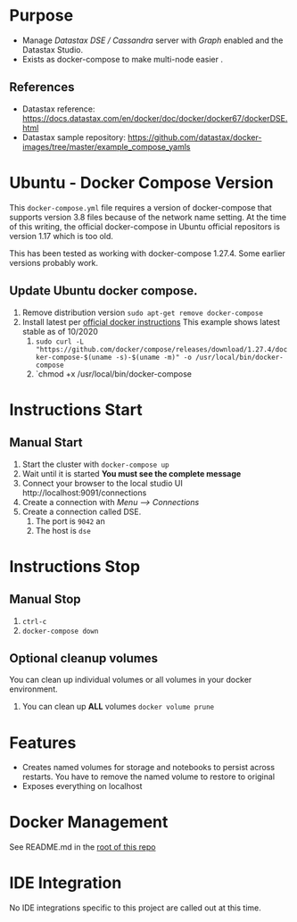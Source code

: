 # Purpose
* Manage _Datastax DSE / Cassandra_ server with _Graph_ enabled and the Datastax Studio. 
* Exists as docker-compose to make multi-node easier .

## References
* Datastax reference: https://docs.datastax.com/en/docker/doc/docker/docker67/dockerDSE.html
* Datastax sample repository: https://github.com/datastax/docker-images/tree/master/example_compose_yamls

# Ubuntu - Docker Compose Version
This `docker-compose.yml` file requires a version of docker-compose that supports version 3.8 files because of the network name setting.
At the time of this writing, the official docker-compose in Ubuntu official repositors is version 1.17 which is too old.

This has been tested as working with docker-compose 1.27.4. Some earlier versions probably work.

## Update Ubuntu docker compose.
1. Remove distribution version `sudo apt-get remove docker-compose`
1. Install latest per [official docker instructions](https://docs.docker.com/compose/install/) This example shows latest stable as of 10/2020
    1. `sudo curl -L "https://github.com/docker/compose/releases/download/1.27.4/docker-compose-$(uname -s)-$(uname -m)" -o /usr/local/bin/docker-compose`
    1. `chmod +x /usr/local/bin/docker-compose

# Instructions Start

## Manual Start
1. Start the cluster with `docker-compose up`
1. Wait until it is started **You must see the complete message**
1. Connect your browser to the local studio UI http://localhost:9091/connections
1. Create a connection with _Menu --> Connections_
1. Create a connection called DSE.  
    1. The port is `9042` an
    1. The host is `dse`

# Instructions Stop
## Manual Stop 
1. `ctrl-c`
1. `docker-compose down`

## Optional cleanup volumes 
You can clean up individual volumes or all volumes in your docker environment.
1. You can clean up **ALL** volumes `docker volume prune`


# Features
* Creates named volumes for storage and notebooks to persist across restarts.  You have to remove the named volume to restore to original
* Exposes everything on localhost

# Docker Management
See README.md in the [root of this repo](../README.md)

# IDE Integration
No IDE integrations specific to this project are called out at this time.